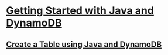 # [Getting Started with Java and DynamoDB](https://docs.aws.amazon.com/amazondynamodb/latest/developerguide/GettingStarted.Java.html)

## [Create a Table using Java and DynamoDB](https://docs.aws.amazon.com/amazondynamodb/latest/developerguide/GettingStarted.Java.01.html)
<!--stackedit_data:
eyJoaXN0b3J5IjpbLTE3MDIxMzc5OTBdfQ==
-->